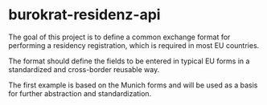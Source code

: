 # burokrat-residenz-api

The goal of this project is to define a common exchange format for performing a
residency registration, which is required in most EU countries.

The format should define the fields to be entered in typical EU forms in a
standardized and cross-border reusable way.

The first example is based on the Munich forms and will be used as a basis for
further abstraction and standardization.